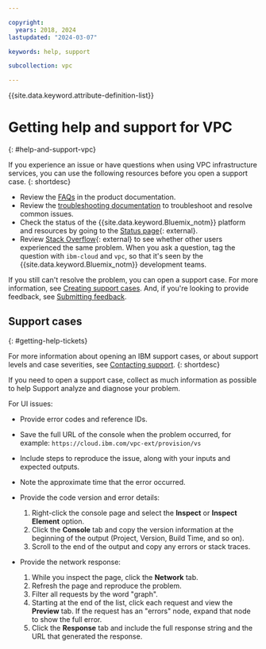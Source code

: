 ```yaml
---

copyright:
  years: 2018, 2024
lastupdated: "2024-03-07"

keywords: help, support

subcollection: vpc

---
```


{{site.data.keyword.attribute-definition-list}}

# Getting help and support for VPC
{: #help-and-support-vpc}

If you experience an issue or have questions when using VPC infrastructure services, you can use the following resources before you open a support case.
{: shortdesc}

* Review the [FAQs](/docs/vpc?topic=vpc-faqs-for-VPC) in the product documentation.
* Review the [troubleshooting documentation](/docs/vpc?topic=vpc-troubleshooting-vpc&interface=ui) to troubleshoot and resolve common issues.
* Check the status of the {{site.data.keyword.Bluemix_notm}} platform and resources by going to the [Status page](https://cloud.ibm.com/status){: external}.
* Review [Stack Overflow](https://stackoverflow.com/questions/tagged/ibm-cloud){: external} to see whether other users experienced the same problem. When you ask a question, tag the question with `ibm-cloud` and `vpc`, so that it's seen by the {{site.data.keyword.Bluemix_notm}} development teams.

If you still can't resolve the problem, you can open a support case. For more information, see [Creating support cases](/docs/get-support?topic=get-support-open-case). And, if you're looking to provide feedback, see [Submitting feedback](/docs/overview?topic=overview-feedback).

## Support cases
{: #getting-help-tickets}

For more information about opening an IBM support cases, or about support levels and case severities, see [Contacting support](/docs/get-support?topic=get-support-using-avatar).
{: shortdesc}

If you need to open a support case, collect as much information as possible to help Support analyze and diagnose your problem.

For UI issues:

* Provide error codes and reference IDs.
* Save the full URL of the console when the problem occurred, for example: `https://cloud.ibm.com/vpc-ext/provision/vs`
* Include steps to reproduce the issue, along with your inputs and expected outputs.
* Note the approximate time that the error occurred.
* Provide the code version and error details:
    1. Right-click the console page and select the **Inspect** or **Inspect Element** option.
    2. Click the **Console** tab and copy the version information at the beginning of the output (Project, Version, Build Time, and so on).
    3. Scroll to the end of the output and copy any errors or stack traces.

* Provide the network response:
    1. While you inspect the page, click the **Network** tab.
    2. Refresh the page and reproduce the problem.
    3. Filter all requests by the word "graph".
    4. Starting at the end of the list, click each request and view the **Preview** tab. If the request has an "errors" node, expand that node to show the full error.
    5. Click the **Response** tab and include the full response string and the URL that generated the response.
